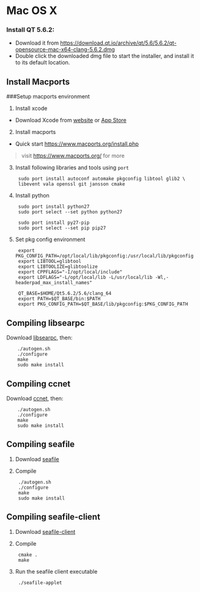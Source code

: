 # Mac OS X

### Install QT 5.6.2:

* Download it from https://download.qt.io/archive/qt/5.6/5.6.2/qt-opensource-mac-x64-clang-5.6.2.dmg
* Double click the downloaded dmg file to start the installer, and install it to its default location.

## Install Macports

###Setup macports environment

1. Install xcode
  - Download Xcode from [website](https://developer.apple.com/xcode/downloads/) or
  [App Store](http://itunes.apple.com/us/app/xcode/id497799835?ls=1&mt=12)

2. Install macports

  - Quick start https://www.macports.org/install.php

> visit https://www.macports.org/ for more

3. Install following libraries and tools using `port`

        sudo port install autoconf automake pkgconfig libtool glib2 \
        libevent vala openssl git jansson cmake

4. Install python

        sudo port install python27
        sudo port select --set python python27

        sudo port install py27-pip
        sudo port select --set pip pip27

5. Set pkg config environment

        export PKG_CONFIG_PATH=/opt/local/lib/pkgconfig:/usr/local/lib/pkgconfig
        export LIBTOOL=glibtool
        export LIBTOOLIZE=glibtoolize
        export CPPFLAGS="-I/opt/local/include"
        export LDFLAGS="-L/opt/local/lib -L/usr/local/lib -Wl,-headerpad_max_install_names"

        QT_BASE=$HOME/Qt5.6.2/5.6/clang_64
        export PATH=$QT_BASE/bin:$PATH
        export PKG_CONFIG_PATH=$QT_BASE/lib/pkgconfig:$PKG_CONFIG_PATH

Compiling libsearpc
------------------

Download [libsearpc](https://github.com/haiwen/libsearpc), then:

        ./autogen.sh
        ./configure
        make
        sudo make install

Compiling ccnet
---------------

Download [ccnet](https://github.com/haiwen/ccnet), then:

        ./autogen.sh
        ./configure
        make
        sudo make install

Compiling seafile
-----------------

1. Download [seafile](https://github.com/haiwen/seafile)
2. Compile

        ./autogen.sh
        ./configure
        make
        sudo make install

Compiling seafile-client
---------

1. Download [seafile-client](https://github.com/haiwen/seafile-client)
2. Compile

        cmake .
        make

3. Run the seafile client executable

        ./seafile-applet
